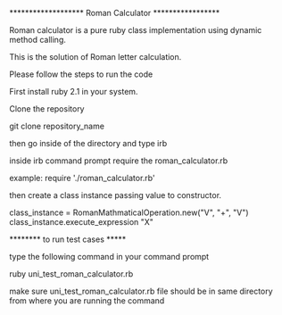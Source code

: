 ******************* Roman Calculator *****************

Roman calculator is a pure ruby class implementation using dynamic method calling.

This is the solution of Roman letter calculation.

Please follow the steps to run the code

First install ruby 2.1 in your system.

Clone the repository

git clone repository_name

then go inside of the directory and type irb

inside irb command prompt require the roman_calculator.rb

example: require './roman_calculator.rb'

then create a class instance passing value to constructor.

class_instance = RomanMathmaticalOperation.new("V", "+", "V")
class_instance.execute_expression
"X"


******** to run test cases *****

type the following command in your command prompt

ruby uni_test_roman_calculator.rb

make sure uni_test_roman_calculator.rb file should be in same directory from where you are running the command 